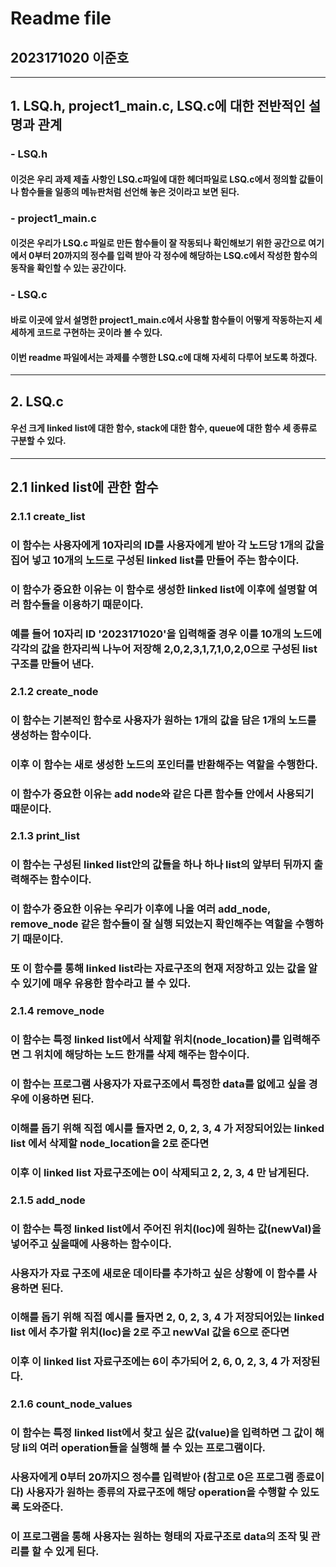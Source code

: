 # **Readme file**

## 2023171020 이준호
------------------------------------------------------------------------------------------------------------------------------------------
## 1. LSQ.h, project1_main.c, LSQ.c에 대한 전반적인 설명과 관계


### - LSQ.h 
#### 이것은 우리 과제 제출 사항인 LSQ.c파일에 대한 헤더파일로 LSQ.c에서 정의할 값들이나 함수들을 일종의 메뉴판처럼 선언해 놓은 것이라고 보면 된다. 

### - project1_main.c 
#### 이것은 우리가 LSQ.c 파일로 만든 함수들이 잘 작동되나 확인해보기 위한 공간으로 여기에서 0부터 20까지의 정수를 입력 받아 각 정수에 해당하는 LSQ.c에서 작성한 함수의 동작을 확인할 수 있는 공간이다. 

### -  LSQ.c 
#### 바로 이곳에 앞서 설명한 project1_main.c에서 사용할 함수들이 어떻게 작동하는지 세세하게 코드로 구현하는 곳이라 볼 수 있다. 


#### 이번 readme 파일에서는 과제를 수행한 LSQ.c에 대해 자세히 다루어 보도록 하겠다. 

--------------------------------------------------------------------------------------------------------------------------------------------
## 2. LSQ.c 

####    우선 크게 linked list에 대한 함수, stack에 대한 함수, queue에 대한 함수 세 종류로 구분할 수 있다. 

----------------------------------------------------------------------------------------------------------------------------------------------------
## 2.1 linked list에 관한 함수 



###   2.1.1 create_list 

### 이 함수는 사용자에게 10자리의 ID를 사용자에게 받아 각 노드당 1개의 값을 집어 넣고 10개의 노드로 구성된 linked list를 만들어 주는 함수이다.
### 이 함수가 중요한 이유는 이 함수로 생성한 linked list에 이후에 설명할 여러 함수들을 이용하기 때문이다.
### 예를 들어 10자리 ID '2023171020'을 입력해줄 경우 이를 10개의 노드에 각각의 값을 한자리씩 나누어 저장해 2,0,2,3,1,7,1,0,2,0으로 구성된 list 구조를 만들어 낸다.  

###   2.1.2 create_node 

### 이 함수는 기본적인 함수로 사용자가 원하는 1개의 값을 담은 1개의 노드를 생성하는 함수이다.
### 이후 이 함수는 새로 생성한 노드의 포인터를 반환해주는 역할을 수행한다. 
### 이 함수가 중요한 이유는 add node와 같은 다른 함수들 안에서 사용되기 때문이다.

### 2.1.3 print_list 

### 이 함수는 구성된 linked list안의 값들을 하나 하나 list의 앞부터 뒤까지 출력해주는 함수이다. 
### 이 함수가 중요한 이유는 우리가 이후에 나올 여러 add_node, remove_node 같은 함수들이 잘 실행 되었는지 확인해주는 역할을 수행하기 때문이다.
### 또 이 함수를 통해 linked list라는 자료구조의 현재 저장하고 있는 값을 알 수 있기에 매우 유용한 함수라고 볼 수 있다.

### 2.1.4 remove_node

### 이 함수는 특정 linked list에서 삭제할 위치(node_location)를 입력해주면 그 위치에 해당하는 노드 한개를 삭제 해주는 함수이다. 
### 이 함수는 프로그램 사용자가 자료구조에서 특정한 data를 없에고 싶을 경우에 이용하면 된다.  
### 이해를 돕기 위해 직접 예시를 들자면 2, 0, 2, 3, 4 가 저장되어있는 linked list 에서 삭제할 node_location을 2로 준다면 
### 이후 이 linked list 자료구조에는 0이 삭제되고 2, 2, 3, 4 만 남게된다.

### 2.1.5 add_node

### 이 함수는 특정 linked list에서 주어진 위치(loc)에 원하는 값(newVal)을 넣어주고 싶을때에 사용하는 함수이다. 
### 사용자가 자료 구조에 새로운 데이타를 추가하고 싶은 상황에 이 함수를 사용하면 된다.   
### 이해를 돕기 위해 직접 예시를 들자면 2, 0, 2, 3, 4 가 저장되어있는 linked list 에서 추가할 위치(loc)을 2로 주고 newVal 값을 6으로 준다면   
### 이후 이 linked list 자료구조에는 6이 추가되어  2, 6, 0, 2, 3, 4 가 저장된다.

### 2.1.6 count_node_values

### 이 함수는 특정 linked list에서 찾고 싶은 값(value)을 입력하면 그 값이 해당 li의 여러 operation들을 실행해 볼 수 있는 프로그램이다. 
### 사용자에게 0부터 20까지으 정수를 입력받아 (참고로 0은 프로그램 종료이다) 사용자가 원하는 종류의 자료구조에 해당 operation을 수행할 수 있도록 도와준다.
### 이 프로그램을 통해 사용자는 원하는 형태의 자료구조로 data의 조작 및 관리를 할 수 있게 된다. 






